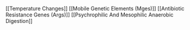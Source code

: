 [[Temperature Changes]]
[[Mobile Genetic Elements (Mges)]]
[[Antibiotic Resistance Genes (Args)]]
[[Psychrophilic And Mesophilic Anaerobic Digestion]]
